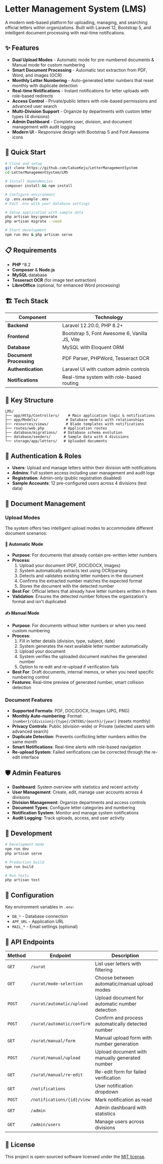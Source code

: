 # Letter Management System (LMS)

A modern web-based platform for uploading, managing, and searching official letters within organizations. Built with Laravel 12, Bootstrap 5, and intelligent document processing with real-time notifications.

## ✨ Features

- **Dual Upload Modes** - Automatic mode for pre-numbered documents & Manual mode for custom numbering
- **Smart Document Processing** - Automatic text extraction from PDF, Word, and images (OCR)
- **Monthly Letter Numbering** - Auto-generated letter numbers that reset monthly with duplicate detection
- **Real-time Notifications** - Instant notifications for letter uploads with role-based redirects
- **Access Control** - Private/public letters with role-based permissions and advanced user search
- **Multi-Division Support** - Organize by departments with custom letter types (4 divisions)
- **Admin Dashboard** - Complete user, division, and document management with audit logging
- **Modern UI** - Responsive design with Bootstrap 5 and Font Awesome icons

## 🚀 Quick Start

```bash
# Clone and setup
git clone https://github.com/CakueKeju/LetterManagementSystem
cd LetterManagementSystem/LMS

# Install dependencies
composer install && npm install

# Configure environment
cp .env.example .env
# Edit .env with your database settings

# Setup application with sample data
php artisan key:generate
php artisan migrate --seed

# Start development
npm run dev & php artisan serve
```

## 📋 Requirements

- **PHP** ^8.2
- **Composer** & **Node.js**
- **MySQL** database
- **Tesseract OCR** (for image text extraction)
- **LibreOffice** (optional, for enhanced Word processing)

## 🏗️ Tech Stack

| Component | Technology |
|-----------|------------|
| **Backend** | Laravel 12.20.0, PHP 8.2+ |
| **Frontend** | Bootstrap 5, Font Awesome 6, Vanilla JS, Vite |
| **Database** | MySQL with Eloquent ORM |
| **Document Processing** | PDF Parser, PHPWord, Tesseract OCR |
| **Authentication** | Laravel UI with custom admin controls |
| **Notifications** | Real-time system with role-based routing |

## 📁 Key Structure

```
LMS/
├── app/Http/Controllers/    # Main application logic & notifications
├── app/Models/             # Database models with relationships
├── resources/views/        # Blade templates with notifications
├── routes/web.php         # Application routes
├── database/migrations/   # Database schema evolution
├── database/seeders/      # Sample data with 4 divisions
└── storage/app/letters/   # Uploaded documents
```

## 🔐 Authentication & Roles

- **Users**: Upload and manage letters within their division with notifications
- **Admins**: Full system access including user management and audit logs
- **Registration**: Admin-only (public registration disabled)
- **Sample Accounts**: 12 pre-configured users across 4 divisions (test data)

## 📄 Document Management

### Upload Modes

The system offers two intelligent upload modes to accommodate different document scenarios:

#### 🤖 **Automatic Mode**
- **Purpose**: For documents that already contain pre-written letter numbers
- **Process**: 
  1. Upload your document (PDF, DOC/DOCX, Images)
  2. System automatically extracts text using OCR/parsing
  3. Detects and validates existing letter numbers in the document
  4. Confirms the extracted number matches the expected format
  5. Stores the document with the detected number
- **Best For**: Official letters that already have letter numbers written in them
- **Validation**: Ensures the detected number follows the organization's format and isn't duplicated

#### ✍️ **Manual Mode**
- **Purpose**: For documents without letter numbers or when you need custom numbering
- **Process**:
  1. Fill in letter details (division, type, subject, date)
  2. System generates the next available letter number automatically
  3. Upload your document 
  4. System verifies the uploaded document matches the generated number
  5. Option to re-edit and re-upload if verification fails
- **Best For**: Draft documents, internal memos, or when you need specific numbering control
- **Features**: Real-time preview of generated number, smart collision detection

### Document Features

- **Supported Formats**: PDF, DOC/DOCX, Images (JPG, PNG)
- **Monthly Auto-numbering**: Format: `{number}/{division}/{type}/INTENS/{month}/{year}` (resets monthly)
- **Privacy Controls**: Public (division-wide) or Private (selected users with advanced search)
- **Duplicate Detection**: Prevents conflicting letter numbers within the same month
- **Smart Notifications**: Real-time alerts with role-based navigation
- **Re-upload System**: Failed verifications can be corrected through the re-edit interface

## 🛡️ Admin Features

- **Dashboard**: System overview with statistics and recent activity
- **User Management**: Create, edit, manage user accounts across 4 divisions
- **Division Management**: Organize departments and access controls
- **Document Types**: Configure letter categories and numbering
- **Notification System**: Monitor and manage system notifications
- **Audit Logging**: Track uploads, access, and user activity

## 🚦 Development

```bash
# Development mode
npm run dev
php artisan serve

# Production build
npm run build

# Run tests
php artisan test
```

## 📝 Configuration

Key environment variables in `.env`:
- `DB_*` - Database connection
- `APP_URL` - Application URL
- `MAIL_*` - Email settings (optional)

## 📖 API Endpoints

| Method | Endpoint | Description |
|--------|----------|-------------|
| `GET` | `/surat` | List user letters with filtering |
| `GET` | `/surat/mode-selection` | Choose between automatic/manual upload modes |
| `POST` | `/surat/automatic/upload` | Upload document for automatic number detection |
| `POST` | `/surat/automatic/confirm` | Confirm and process automatically detected number |
| `GET` | `/surat/manual/form` | Manual upload form with number generation |
| `POST` | `/surat/manual/upload` | Upload document with manually generated number |
| `GET` | `/surat/manual/re-edit` | Re-edit form for failed verification |
| `GET` | `/notifications` | User notification dropdown |
| `POST` | `/notifications/{id}/view` | Mark notification as read |
| `GET` | `/admin` | Admin dashboard with statistics |
| `GET` | `/admin/users` | Manage users across divisions |

## 📄 License

This project is open-sourced software licensed under the [MIT license](https://opensource.org/licenses/MIT).
